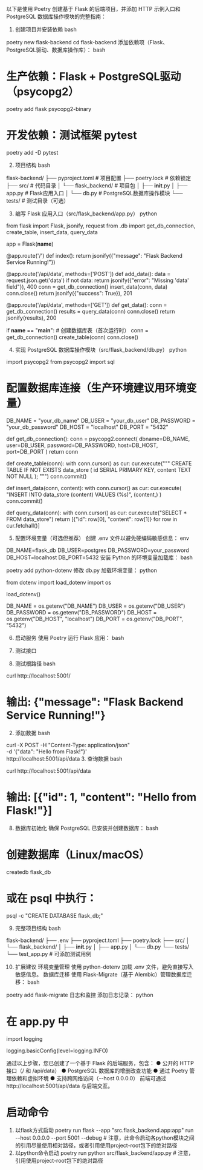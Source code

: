以下是使用 Poetry 创建基于 Flask 的后端项目，并添加 HTTP 示例入口和 PostgreSQL 数据库操作模块的完整指南：

1. 创建项目并安装依赖
bash


poetry new flask-backend
cd flask-backend
添加依赖项（Flask、PostgreSQL驱动、数据库操作库）：
bash


# 生产依赖：Flask + PostgreSQL驱动（psycopg2）
poetry add flask psycopg2-binary

# 开发依赖：测试框架 pytest
poetry add -D pytest

2. 项目结构
bash


flask-backend/
├── pyproject.toml       # 项目配置
├── poetry.lock          # 依赖锁定
├── src/                 # 代码目录
│   └── flask_backend/   # 项目包
│       ├── __init__.py
│       ├── app.py       # Flask应用入口
│       └── db.py        # PostgreSQL数据库操作模块
└── tests/               # 测试目录（可选）

3. 编写 Flask 应用入口（src/flask_backend/app.py）
python


from flask import Flask, jsonify, request
from .db import get_db_connection, create_table, insert_data, query_data

app = Flask(__name__)

@app.route('/')
def index():
    return jsonify({"message": "Flask Backend Service Running!"})

@app.route('/api/data', methods=['POST'])
def add_data():
    data = request.json.get('data')
    if not data:
        return jsonify({"error": "Missing 'data' field"}), 400
    conn = get_db_connection()
    insert_data(conn, data)
    conn.close()
    return jsonify({"success": True}), 201

@app.route('/api/data', methods=['GET'])
def get_data():
    conn = get_db_connection()
    results = query_data(conn)
    conn.close()
    return jsonify(results), 200

if __name__ == "__main__":
    # 创建数据库表（首次运行时）
    conn = get_db_connection()
    create_table(conn)
    conn.close()

4. 实现 PostgreSQL 数据库操作模块（src/flask_backend/db.py）
python


import psycopg2
from psycopg2 import sql

# 配置数据库连接（生产环境建议用环境变量）
DB_NAME = "your_db_name"
DB_USER = "your_db_user"
DB_PASSWORD = "your_db_password"
DB_HOST = "localhost"
DB_PORT = "5432"

def get_db_connection():
    conn = psycopg2.connect(
        dbname=DB_NAME,
        user=DB_USER,
        password=DB_PASSWORD,
        host=DB_HOST,
        port=DB_PORT
    )
    return conn

def create_table(conn):
    with conn.cursor() as cur:
        cur.execute("""
            CREATE TABLE IF NOT EXISTS data_store (
                id SERIAL PRIMARY KEY,
                content TEXT NOT NULL
            );
        """)
        conn.commit()

def insert_data(conn, content):
    with conn.cursor() as cur:
        cur.execute(
            "INSERT INTO data_store (content) VALUES (%s)", 
            (content,)
        )
        conn.commit()

def query_data(conn):
    with conn.cursor() as cur:
        cur.execute("SELECT * FROM data_store")
        return [{"id": row[0], "content": row[1]} for row in cur.fetchall()]

5. 配置环境变量（可选但推荐）
创建 .env 文件以避免硬编码敏感信息：
env


DB_NAME=flask_db
DB_USER=postgres
DB_PASSWORD=your_password
DB_HOST=localhost
DB_PORT=5432
安装 Python 的环境变量加载库：
bash


poetry add python-dotenv
修改 db.py 加载环境变量：
python


from dotenv import load_dotenv
import os

load_dotenv()

DB_NAME = os.getenv("DB_NAME")
DB_USER = os.getenv("DB_USER")
DB_PASSWORD = os.getenv("DB_PASSWORD")
DB_HOST = os.getenv("DB_HOST", "localhost")
DB_PORT = os.getenv("DB_PORT", "5432")

6. 启动服务
使用 Poetry 运行 Flask 应用：
bash



7. 测试接口
1. 测试根路径
bash


curl http://localhost:5001/
# 输出: {"message": "Flask Backend Service Running!"}
2. 添加数据
bash


curl -X POST -H "Content-Type: application/json" \
  -d '{"data": "Hello from Flask!"}' \
  http://localhost:5001/api/data
3. 查询数据
bash


curl http://localhost:5001/api/data
# 输出: [{"id": 1, "content": "Hello from Flask!"}]

8. 数据库初始化
确保 PostgreSQL 已安装并创建数据库：
bash


# 创建数据库（Linux/macOS）
createdb flask_db
# 或在 psql 中执行：
psql -c "CREATE DATABASE flask_db;"

9. 完整项目结构
bash


flask-backend/
├── .env
├── pyproject.toml
├── poetry.lock
├── src/
│   └── flask_backend/
│       ├── __init__.py
│       ├── app.py
│       └── db.py
└── tests/
    └── test_app.py  # 可添加测试用例

10. 扩展建议
环境变量管理
使用 python-dotenv 加载 .env 文件，避免直接写入敏感信息。
数据库迁移
使用 Flask-Migrate（基于 Alembic）管理数据库迁移：
bash


poetry add flask-migrate
日志和监控
添加日志记录：
python


# 在 app.py 中
import logging

logging.basicConfig(level=logging.INFO)

通过以上步骤，您已创建了一个基于 Flask 的后端服务，包含：
● 公开的 HTTP 接口（/ 和 /api/data）
● PostgreSQL 数据库的增删改查功能
● 通过 Poetry 管理依赖和虚拟环境
● 支持跨网络访问（--host 0.0.0.0）
前端可通过 http://localhost:5001/api/data 与后端交互。


# 启动命令
1. 以flask方式启动
    poetry run flask --app "src.flask_backend.app:app" run  --host 0.0.0.0 --port 5001 --debug   # 注意，此命令启动各python模块之间的引用尽量使用相对路径，或者引用使用project-root包下的绝对路径
2. 以python命令启动
    poetry run python src/flask_backend/app.py   # 注意，引用使用project-root包下的绝对路径
